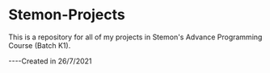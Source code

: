 # Stemon-Projects
This is a repository for all of my projects in Stemon's Advance Programming Course (Batch K1).

----Created in 26/7/2021
